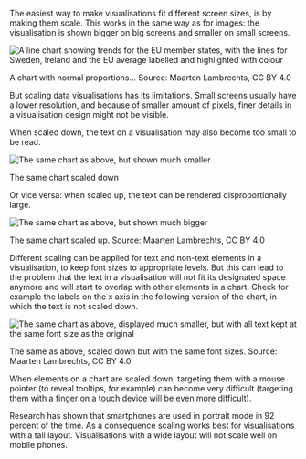 The easiest way to make visualisations fit different screen sizes, is by making them scale. This works in the same way as for images: the visualisation is shown bigger on big screens and smaller on small screens.

<p class='center'>
<img src='Responsiveness%20and%20data%20visualisation%20for%20small%20sc%20bfcc7f2b3f63483d9213104e4137aec4/linechart-normal-size2x.png' alt='A line chart showing trends for the EU member states, with the lines for Sweden, Ireland and the EU average labelled and highlighted with colour' class='max-600' />
</p>

A chart with normal proportions... Source: Maarten Lambrechts, CC BY 4.0

But scaling data visualisations has its limitations. Small screens usually have a lower resolution, and because of smaller amount of pixels, finer details in a visualisation design might not be visible. 

When scaled down, the text on a visualisation may also become too small to be read.

<p class='center'>
<img src='Responsiveness%20and%20data%20visualisation%20for%20small%20sc%20bfcc7f2b3f63483d9213104e4137aec4/linechart-normal-size2x.png' alt='The same chart as above, but shown much smaller' class='max-200' />
</p>

The same chart scaled down

Or vice versa: when scaled up, the text can be rendered disproportionally large.

![The same chart as above, but shown much bigger](Responsiveness%20and%20data%20visualisation%20for%20small%20sc%20bfcc7f2b3f63483d9213104e4137aec4/linechart-normal-size2x.png)

The same chart scaled up. Source: Maarten Lambrechts, CC BY 4.0

Different scaling can be applied for text and non-text elements in a visualisation, to keep font sizes to appropriate levels. But this can lead to the problem that the text in a visualisation will not fit its designated space anymore and will start to overlap with other elements in a chart. Check for example the labels on the x axis in the following version of the chart, in which the text is not scaled down.

<p class='center'>
<img src='Responsiveness%20and%20data%20visualisation%20for%20small%20sc%20bfcc7f2b3f63483d9213104e4137aec4/linechart-small-size2x.png' alt='The same chart as above, displayed much smaller, but with all text kept at the same font size as the original' class='max-200' />
</p>

The same as above, scaled down but with the same font sizes. Source: Maarten Lambrechts, CC BY 4.0

When elements on a chart are scaled down, targeting them with a mouse pointer (to reveal tooltips, for example) can become very difficult (targeting them with a finger on a touch device will be even more difficult).

Research has shown that smartphones are used in portrait mode in 92 percent of the time. As a consequence scaling works best for visualisations with a tall layout. Visualisations with a wide layout will not scale well on mobile phones.
